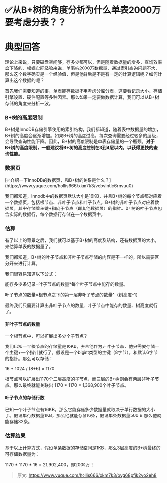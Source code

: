 # ✅从B+树的角度分析为什么单表2000万要考虑分表？？

# 典型回答


理论上来说，只要磁盘空间够，存多少都可以，但是随着数据量的增多，查询效率会下降的，根据实际经验来说，单表抗2000万数据量，通过索引查询问题不大，那么这个数字确实是一个经验值，但是他背后是不是有一定的计算逻辑呢？如何计算出这个数据的呢？



首先我们需要知道的事，单表能存数据不用考虑分库分表，这要看记录大小、存储引擎设置、硬件配置等多种因素。那么如果一定要做数据计算，我们可以从B+树存储的角度来分析一波。



### B+树的高度限制


B+树是InnoDB存储引擎使用的索引结构，我们都知道，随着表中数据量的增加，B+树的高度会逐渐增加。如果B+树的高度过高，每次查询需要经过较多的层级，会导致查询性能下降。因此，B+树的高度限制是单表存储量的一个瓶颈。**对于B+树的高度限制，一般建议将B+树的高度控制在3到4层以内，以获得更快的查询性能。**



### 数据页<font style="color:rgb(55, 65, 81);background-color:rgb(247, 247, 248);">  
</font>
[✅介绍一下InnoDB的数据页，和B+树的关系是什么？](https://www.yuque.com/hollis666/xkm7k3/vebvlntlc6rnvuu0)



我们都知道，Innodb中的数据页默认大小是16KB，并且B+树的每个节点都对应着一个数据页，包括根节点、非叶子节点和叶子节点。B+树的非叶子节点对应着数据页，其中存储着主键+指向子节点（即其他数据页）的指针。B+树的叶子节点包含实际的数据行，每个数据行存储在一个数据页中。



### 估算


有了以上的背景之后，我们就可以基于B+树的高度及结构，还有数据页的大小，来估算单表的数据量了。



我们都知道，B+树的叶子节点和非叶子节点存储的内容是不一样的。所以需要区分开来进行计算。



我们很容易知道以下公式：



能存多少条记录=叶子节点的数量*每个叶子节点中能存的数量。



叶子节点的数量=根节点之下的第一层非叶子节点的数量^（树高度-1）



最终我们只需要计算出非叶子节点的数量、叶子节点中能存的数量、树高度就行了。



#### 非叶子节点的数量


一个根节点中，可以扩展出多少个子节点？



我们已知一个根节点的存储量是16KB，并且他作为非叶子节点，他只需要存储一个主键+一个指针就行了。假设是一个bigint类型的主键（8字节），和默认6字节的指针。那么可以存储：



16 * 1024 / (8+6) ≈ 1170



根节点可以扩展出1170个二层高度的子节点，而三层的B+树则会有两层非叶子节点。那么最终就能关联出 1170 * 1170 = 1,368,900个叶子节点。



#### 叶子节点的存储行数


已知一个叶子节点有16KB，那么它能存储多少数据量就取决于单行数据的大小了。假设单行数据量1KB，那么他就能存储16条，假设单条数据量500 B 那么他就能存储32条。



### 估算结果


基于以上计算方式，假设单条数据的存储空间是1KB，那么3层高度的B+树最终的可存储数据量为：



1170 * 1170 * 16 = 21,902,400，即2000万！







> 原文: <https://www.yuque.com/hollis666/xkm7k3/ovg68pfik2vo2eh8>